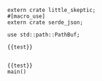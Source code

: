 ```rust,skeptic-root-template
extern crate little_skeptic;
#[macro_use]
extern crate serde_json;
```

```rust,skt-foo
use std::path::PathBuf;

{{test}}
```

```rust,skt-main

{{test}}
main()
```

